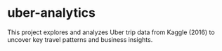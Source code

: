 # uber-analytics
This project explores and analyzes Uber trip data from Kaggle (2016) to uncover key travel patterns and business insights. 
